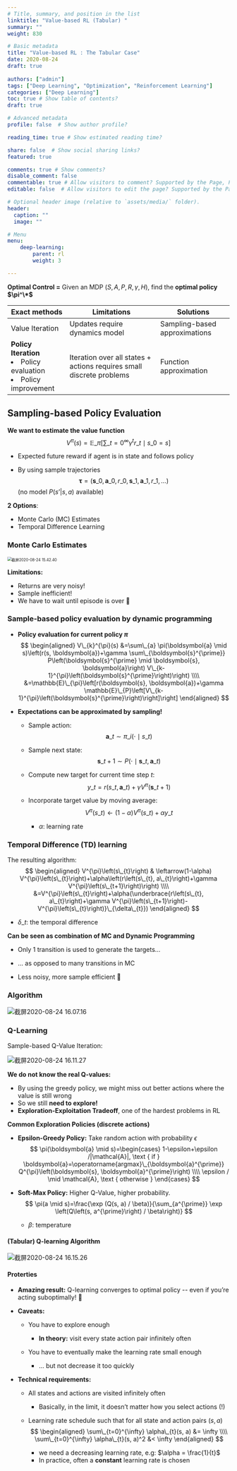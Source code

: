 ```yaml
---
# Title, summary, and position in the list
linktitle: "Value-based RL (Tabular) "
summary: ""
weight: 830

# Basic metadata
title: "Value-based RL : The Tabular Case"
date: 2020-08-24
draft: true
 
authors: ["admin"]
tags: ["Deep Learning", "Optimization", "Reinforcement Learning"]
categories: ["Deep Learning"]
toc: true # Show table of contents?
draft: true

# Advanced metadata
profile: false  # Show author profile?

reading_time: true # Show estimated reading time?

share: false  # Show social sharing links?
featured: true

comments: true # Show comments?
disable_comment: false
commentable: true # Allow visitors to comment? Supported by the Page, Post, and Docs content types.
editable: false  # Allow visitors to edit the page? Supported by the Page, Post, and Docs content types.

# Optional header image (relative to `assets/media/` folder).
header:
  caption: ""
  image: ""

# Menu
menu: 
    deep-learning:
        parent: rl
        weight: 3

---
```


**Optimal Control =** Given an MDP $(S, A, P, R, \gamma, H)$, find the **optimal policy $\pi^\*$**



| Exact methods                                                | Limitations                                                  | Solutions                     |
| ------------------------------------------------------------ | ------------------------------------------------------------ | ----------------------------- |
| Value Iteration                                              | Updates require dynamics model                               | Sampling-based approximations |
| **Policy Iteration**  <li>Policy evaluation <li>Policy improvement | Iteration over all states + actions requires small discrete problems | Function approximation        |

## Sampling-based Policy Evaluation

**We want to estimate the value function**
$$
V^{\pi}(s)=\mathbb{E}\_{\pi}\left[\sum\_{t=0}^{\infty} \gamma^{t} r\_{t} \mid s\_{0}=s\right]
$$

- Expected future reward if agent is in state and follows policy

- By using sample trajectories 
  $$
  \boldsymbol{\tau}=\left(\boldsymbol{s}\_{0}, \boldsymbol{a}\_{0}, r\_{0}, \boldsymbol{s}\_{1}, \boldsymbol{a}\_{1}, r\_{1}, \ldots\right)
  $$
  (no model $P(s’|s,a)$ available)

**2 Options**:

- Monte Carlo (MC) Estimates
- Temporal Difference Learning

### Monte Carlo Estimates

<img src="https://raw.githubusercontent.com/EckoTan0804/upic-repo/master/uPic/截屏2020-08-24%2015.42.40.png" alt="截屏2020-08-24 15.42.40" style="zoom:60%;" />

**Limitations:**

- Returns are very noisy!
- Sample inefficient!
- We have to wait until episode is over 🤪

### Sample-based policy evaluation by dynamic programming

- **Policy evaluation for current policy $\pi$**
  $$
  \begin{aligned}
  V\_{k}^{\pi}(s) &=\sum\_{a} \pi(\boldsymbol{a} \mid s)\left(r(s, \boldsymbol{a})+\gamma \sum\_{\boldsymbol{s}^{\prime}} P\left(\boldsymbol{s}^{\prime} \mid \boldsymbol{s}, \boldsymbol{a}\right) V\_{k-1}^{\pi}\left(\boldsymbol{s}^{\prime}\right)\right) \\\\
  &=\mathbb{E}\_{\pi}\left[r(\boldsymbol{s}, \boldsymbol{a})+\gamma \mathbb{E}\_{P}\left[V\_{k-1}^{\pi}\left(\boldsymbol{s}^{\prime}\right)\right]\right]
  \end{aligned}
  $$

- **Expectations can be approximated by sampling!**

  - Sample action:
    $$
    \boldsymbol{a}\_{t} \sim \pi\_{i}\left(\cdot \mid s\_{t}\right)
    $$

  - Sample next state:
    $$
    \boldsymbol{s}\_{t+1} \sim P\left(\cdot \mid \boldsymbol{s}\_{t}, \boldsymbol{a}\_{t}\right)
    $$

  - Compute new target for current time step $t$:
    $$
    y\_{t}=r\left(s\_{t}, \boldsymbol{a}\_{t}\right)+\gamma V^{\pi}\left(\boldsymbol{s}\_{t+1}\right)
    $$

  - Incorporate target value by moving average:
    $$
    V^{\pi}\left(s\_{t}\right) \leftarrow(1-\alpha) V^{\pi}\left(s\_{t}\right)+\alpha y\_{t}
    $$

    - $\alpha$: learning rate

### Temporal Difference (TD) learning

The resulting algorithm:
$$
\begin{aligned}
V^{\pi}\left(s\_{t}\right) & \leftarrow(1-\alpha) V^{\pi}\left(s\_{t}\right)+\alpha\left(r\left(s\_{t}, a\_{t}\right)+\gamma V^{\pi}\left(s\_{t+1}\right)\right) \\\\
&=V^{\pi}\left(s\_{t}\right)+\alpha(\underbrace{r\left(s\_{t}, a\_{t}\right)+\gamma V^{\pi}\left(s\_{t+1}\right)-V^{\pi}\left(s\_{t}\right)}\_{\delta\_{t}})
\end{aligned}
$$

- $\delta\_t$: the temporal difference

**Can be seen as combination of MC and Dynamic Programming**

- Only 1 transition is used to generate the targets... 
- ... as opposed to many transitions in MC

- Less noisy, more sample efficient :clap:

### Algorithm

![截屏2020-08-24 16.07.16](https://raw.githubusercontent.com/EckoTan0804/upic-repo/master/uPic/截屏2020-08-24%2016.07.16.png)

### Q-Learning

Sample-based Q-Value Iteration:

![截屏2020-08-24 16.11.27](https://raw.githubusercontent.com/EckoTan0804/upic-repo/master/uPic/截屏2020-08-24%2016.11.27.png)

**We do not know the real Q-values:**

- By using the greedy policy, we might miss out better actions where the value is still wrong
- So we still **need to explore!**
- **Exploration-Exploitation Tradeoff**, one of the hardest problems in RL

**Common Exploration Policies (discrete actions)**

- **Epsilon-Greedy Policy:** Take random action with probability $\epsilon$
  $$
  \pi(\boldsymbol{a} \mid s)=\begin{cases}
  1-\epsilon+\epsilon /|\mathcal{A}|, \text { if } \boldsymbol{a}=\operatorname{argmax}\_{\boldsymbol{a}^{\prime}} Q^{\pi}\left(\boldsymbol{s}, \boldsymbol{a}^{\prime}\right) \\\\
  \epsilon / \mid \mathcal{A}, \text { otherwise }
  \end{cases}
  $$

- **Soft-Max Policy:** Higher Q-Value, higher probability.
  $$
  \pi(a \mid s)=\frac{\exp (Q(s, a) / \beta)}{\sum_{a^{\prime}} \exp \left(Q\left(s, a^{\prime}\right) / \beta\right)}
  $$

  - $\beta$: temperature

#### (Tabular) Q-learning Algorithm

![截屏2020-08-24 16.15.26](https://raw.githubusercontent.com/EckoTan0804/upic-repo/master/uPic/截屏2020-08-24%2016.15.26.png)

#### Proterties

- **Amazing result:** Q-learning converges to optimal policy -- even if you’re acting suboptimally! :clap:

- **Caveats:**

  - You have to explore enough
    - **In theory:** visit every state action pair infinitely often

  - You have to eventually make the learning rate small enough 
    - ... but not decrease it too quickly

- **Technical requirements:**

  - All states and actions are visited infinitely often

    - Basically, in the limit, it doesn’t matter how you select actions (!)

  - Learning rate schedule such that for all state and action pairs $(s,a)$
    $$
    \begin{aligned}
    \sum\_{t=0}^{\infty} \alpha\_{t}(s, a) &= \infty \\\\
    \sum\_{t=0}^{\infty} \alpha\_{t}(s, a)^2 &< \infty
    \end{aligned}
    $$

    - we need a decreasing learning rate, e.g: $\alpha = \frac{1}{t}$
    - In practice, often a **constant** learning rate is chosen